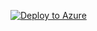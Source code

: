 [![Deploy to Azure](https://aka.ms/deploytoazurebutton)](https://portal.azure.com/#create/Microsoft.Template/uri/https%3A%2F%2Fraw.githubusercontent.com%2FabKrazy%2FlinkedTemplateDemo%2Fmain%2Fazuredeploy.json)
